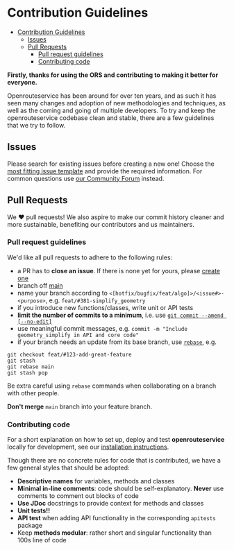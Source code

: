 # Contribution Guidelines

<!-- TOC depthFrom:1 depthTo:6 withLinks:1 updateOnSave:1 orderedList:0 -->

- [Contribution Guidelines](#contribution-guidelines)
	- [Issues](#issues)
	- [Pull Requests](#pull-requests)
		- [Pull request guidelines](#pull-request-guidelines)
		- [Contributing code](#contributing-code)

<!-- /TOC -->

**Firstly, thanks for using the ORS and contributing to making it better for everyone.**

Openrouteservice has been around for over ten years, and as such it has seen many changes and adoption of new
methodologies and techniques, as well as the coming and going of multiple developers.
To try and keep the openrouteservice codebase clean and stable, there are a few guidelines that we try to follow.

## Issues

Please search for existing issues before creating a new one!
Choose the [most fitting issue template](https://github.com/GIScience/openrouteservice/issues/new) and provide the
required information.
For common questions use [our Community Forum](https://ask.openrouteservice.org) instead.

## Pull Requests

We :heart: pull requests! We also aspire to make our commit history cleaner and more sustainable, benefiting our contributors and us maintainers.

### Pull request guidelines

We'd like all pull requests to adhere to the following rules:

- a PR has to **close an issue**. If there is none yet for yours, please [create one](https://github.com/GIScience/openrouteservice/issues/new)
- branch off [main](https://github.com/GIScience/openrouteservice/tree/main)
- name your branch according to `<[hotfix/bugfix/feat/algo]>/<issue#>-<purpose>`, e.g. `feat/#381-simplify_geometry`
- if you introduce new functions/classes, write unit or API tests
- **limit the number of commits to a minimum**, i.e. use [`git commit --amend [--no-edit]`](https://www.atlassian.com/git/tutorials/rewriting-history#git-commit--amend)
- use meaningful commit messages, e.g. `commit -m "Include geometry_simplify in API and core code"`
- if your branch needs an update from its base branch, use [`rebase`](https://blog.algolia.com/master-git-rebase/#rebasing-on-the-base-branch), e.g.

```
git checkout feat/#123-add-great-feature
git stash
git rebase main
git stash pop
```

Be extra careful using `rebase` commands when collaborating on a branch with other people.

**Don't merge** `main` branch into your feature branch.

### Contributing code

For a short explanation on how to set up, deploy and test **openrouteservice** locally for development, see our [installation instructions](https://giscience.github.io/openrouteservice/run-instance/building-from-source).

Though there are no concrete rules for code that is contributed, we have a few general styles that should be adopted:

- **Descriptive names** for variables, methods and classes
- **Minimal in-line comments**: code should be self-explanatory. **Never** use comments to comment out blocks of code
- **Use JDoc** docstrings to provide context for methods and classes
- **Unit tests!!**
- **API test** when adding API functionality in the corresponding `apitests` package
- Keep **methods modular**: rather short and singular functionality than 100s line of code
